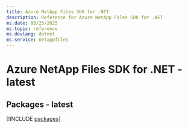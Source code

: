 ```yaml
---
title: Azure NetApp Files SDK for .NET
description: Reference for Azure NetApp Files SDK for .NET
ms.date: 03/25/2025
ms.topic: reference
ms.devlang: dotnet
ms.service: netappfiles
---
```

# Azure NetApp Files SDK for .NET - latest
## Packages - latest
[!INCLUDE [packages](netapp-files-index.md)]
